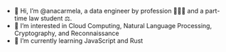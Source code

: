 - 👋 Hi, I’m @anacarmela, a data engineer by profession 👩🏻‍💻 and a part-time law student ⚖️.
- 👀 I’m interested in Cloud Computing, Natural Language Processing, Cryptography, and Reconnaissance
- 🌱 I’m currently learning JavaScript and Rust

<!---
anacarmela/anacarmela is a ✨ special ✨ repository because its `README.md` (this file) appears on your GitHub profile.
You can click the Preview link to take a look at your changes.
--->
